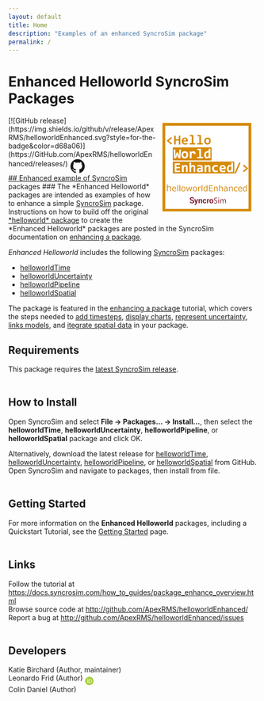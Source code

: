 ```yaml
---
layout: default
title: Home
description: "Examples of an enhanced SyncroSim package"
permalink: /
---
```


# **Enhanced Helloworld** SyncroSim Packages
<img align="right" style="padding: 13px" width="180" src="assets/images/logo/helloworldEnhanced-sticker.png">
[![GitHub release](https://img.shields.io/github/v/release/ApexRMS/helloworldEnhanced.svg?style=for-the-badge&color=d68a06)](https://GitHub.com/ApexRMS/helloworldEnhanced/releases/)    <a href="https://github.com/ApexRMS/helloworldEnhanced"><img align="middle" style="padding: 1px" width="30" src="assets/images/logo/github-trans2.png">
<br>
## Enhanced example of <a href="https://syncrosim.com/" target="_blank">SyncroSim</a> packages
### The *Enhanced Helloworld* packages are intended as examples of how to enhance a simple <a href="https://syncrosim.com/" target="_blank">SyncroSim</a> package. Instructions on how to build off the original <a href="https://apexrms.github.io/helloworld/" target="_blank">*helloworld* package</a> to create the *Enhanced Helloworld* packages are posted in the SyncroSim documentation on <a href="https://docs.syncrosim.com/how_to_guides/package_enhance_overview.html" target="_blank">enhancing a package</a>.


*Enhanced Helloworld* includes the following <a href="https://syncrosim.com/" target="_blank">SyncroSim</a> packages:

* <a href="https://github.com/ApexRMS/helloworldTime" target="_blank">helloworldTime</a>
* <a href="https://github.com/ApexRMS/helloworldUncertainty" target="_blank">helloworldUncertainty</a>
* <a href="https://github.com/ApexRMS/helloworldPipeline" target="_blank">helloworldPipeline</a>
* <a href="https://github.com/ApexRMS/helloworldSpatial" target="_blank">helloworldSpatial</a>

The package is featured in the <a href="https://docs.syncrosim.com/how_to_guides/package_enhance_overview.html" target="_blank">enhancing a package</a> tutorial, which covers the steps needed to <a href="https://docs.syncrosim.com/how_to_guides/package_create_timesteps.html" target="_blank">add timesteps</a>, <a href="https://docs.syncrosim.com/how_to_guides/package_create_charts.html" target="_blank">display charts</a>, <a href="https://docs.syncrosim.com/how_to_guides/package_create_iterations.html" target="_blank">represent uncertainty</a>, <a href="https://docs.syncrosim.com/how_to_guides/package_create_pipelines.html" target="_blank">links models</a>, and <a href="https://docs.syncrosim.com/how_to_guides/package_create_spatial.html" target="_blank">itegrate spatial data</a> in your package.


## Requirements

This package requires the <a href="https://syncrosim.com/download/" target="_blank">latest SyncroSim release</a>.
<br>
<br>
## How to Install

Open SyncroSim and select **File -> Packages… -> Install…**, then select the **helloworldTime**, **helloworldUncertainty**, **helloworldPipeline**, or **helloworldSpatial** package and click OK.

Alternatively, download the latest release for <a href="https://github.com/ApexRMS/helloworldTime/releases" target="_blank">helloworldTime</a>, <a href="https://github.com/ApexRMS/helloworldUncertainty/releases" target="_blank">helloworldUncertainty</a>, <a href="https://github.com/ApexRMS/helloworldPipeline/releases" target="_blank">helloworldPipeline</a>, or <a href="https://github.com/ApexRMS/helloworldSpatial/releases" target="_blank">helloworldSpatial</a> from GitHub. Open SyncroSim and navigate to packages, then install from file.
<br>
<br>
## Getting Started

For more information on the **Enhanced Helloworld** packages, including a Quickstart Tutorial, see the [Getting Started](https://apexrms.github.io/helloworldEnhanced/getting_started.html) page.
<br>
<br>
## Links

Follow the tutorial at
<a href="https://docs.syncrosim.com/how_to_guides/package_enhance_overview.html" target="_blank">https://docs.syncrosim.com/how_to_guides/package_enhance_overview.html</a>
<br>
Browse source code at
<a href="http://github.com/ApexRMS/helloworldEnhanced/" target="_blank">http://github.com/ApexRMS/helloworldEnhanced/</a>
<br>
Report a bug at
<a href="http://github.com/ApexRMS/helloworldEnhanced/issues" target="_blank">http://github.com/ApexRMS/helloworldEnhanced/issues</a>
<br>
<br>
## Developers

Katie Birchard (Author, maintainer)
<br>
Leonardo Frid (Author) <a href="https://orcid.org/0000-0002-5489-2337"><img align="middle" style="padding: 0.5px" width="17" src="assets/images/ORCID.png"></a>
<br>
Colin Daniel (Author)
